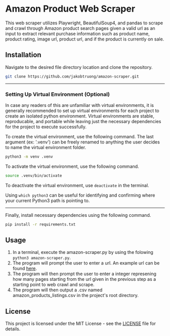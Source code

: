 # Amazon Product Web Scraper
This web scraper utilizes Playwright, BeautifulSoup4, and pandas to scrape and crawl through Amazon product search pages given a valid url as an input to extract relevant purchase information such as product name, product rating, image url, product url, and if the product is currently on sale.

## Installation
Navigate to the desired file directory location and clone the repository.
```bash
git clone https://github.com/jakobtruong/amazon-scraper.git
```

---
### Setting Up Virtual Environment (Optional)
In case any readers of this are unfamiliar with virtual environments, it is generally recommended to set up virtual environments for each project to create an isolated python environment. Virtual environments are stable, reproducable, and portable while leaving just the necessary dependencies for the project to execute successfully.

To create the virtual environment, use the following command. The last argument (ex: '.venv') can be freely renamed to anything the user decides to name the virtual environment folder.

```bash
python3 -m venv .venv
```

To activate the virtual environment, use the following command.
```bash
source .venv/bin/activate
```

To deactivate the virtual environment, use `deactivate` in the terminal.

Using `which python3` can be useful for identifying and confirming where your current Python3 path is pointing to.

---
Finally, install necessary dependencies using the following command.
```bash
pip install -r requirements.txt
```

## Usage
1. In a terminal, execute the amazon-scraper.py by using the folowing `python3 amazon-scraper.py`.
2. The program will prompt the user to enter a url. An example url can be found [here](https://www.amazon.com/s?k=technology&crid=25DJB16HLDJQB&sprefix=technology%2Caps%2C136&ref=nb_sb_noss_1).
3. The program will then prompt the user to enter a integer represening how many pages starting from the url given in the previous step as a starting point to web crawl and scrape.
4. The program will then output a .csv named amazon_products_listings.csv in the project's root directory.

## License
This project is licensed under the MIT License - see the [LICENSE](./LICENSE) file for details.

